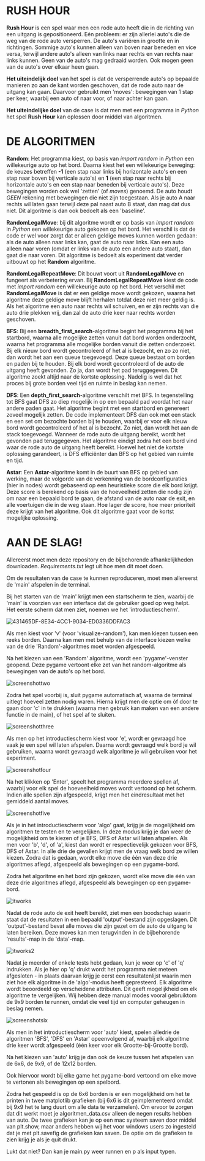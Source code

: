 # RUSH HOUR


**Rush Hour** is een spel waar men een rode auto heeft die in de richting van een uitgang is gepositioneerd. Eén probleem: er zijn allerlei auto's die de weg van de rode auto versperren. De auto's variëren in grootte en in richtingen. Sommige auto's kunnen alleen van boven naar beneden en vice versa, terwijl andere auto's alleen van links naar rechts en van rechts naar links kunnen. Geen van de auto's mag gedraaid worden. Ook mogen geen van de auto's over elkaar heen gaan.

**Het uiteindelijk doel** van het spel is dat de versperrende auto's op bepaalde manieren zo aan de kant worden geschoven, dat de rode auto naar de uitgang kan gaan. Daarvoor gebruikt men 'moves': bewegingen van 1 stap per keer, waarbij een auto of naar voor, of naar achter kan gaan.

**Het uiteindelijke doel** van de case is dat men met een programma in *Python* het spel **Rush Hour** kan oplossen door middel van algoritmen.

# DE ALGORITMEN

**Random**: Het programma kiest, op basis van *import random* in *Python* een willekeurige auto op het bord. Daarna kiest het een willekeurige beweging: de keuzes betreffen **-1** (een stap naar links bij horizontale auto's en een stap naar boven bij verticale auto's) en **1** (een stap naar rechts bij horizontale auto's en een stap naar beneden bij verticale auto's). Deze bewegingen worden ook wel 'zetten' (of *moves*) genoemd. De auto houdt *GEEN* rekening met bewegingen die niet zijn toegestaan. Als je auto A naar rechts wil laten gaan terwijl deze pal naast auto B staat, dan mag dat dus niet. Dit algoritme is dan ook bedoelt als een 'baseline'.

**RandomLegalMove**: bij dit algoritme wordt er op basis van *import random* in *Python* een willekeurige auto gekozen op het bord. Het verschil is dat de code er wel voor zorgt dat er alleen geldige moves kunnen worden gedaan: als de auto alleen naar links kan, gaat de auto naar links. Kan een auto alleen naar voren (omdat er links van de auto een andere auto staat), dan gaat die naar voren. Dit algoritme is bedoelt als experiment dat verder uitbouwt op het **Random** algoritme.

**RandomLegalRepeatMove**: Dit bouwt voort uit **RandomLegalMove** en fungeert als verbetering ervan. Bij **RandomLegalRepeatMove** kiest de code met *import random* een willekeurige auto op het bord. Het verschil met **RandomLegalMove** is dat er een geldige move wordt gekozen, waarna het algoritme deze geldige move blijft herhalen totdat deze niet meer geldig is. Als het algoritme een auto naar rechts wil schuiven, en er zijn rechts van die auto drie plekken vrij, dan zal de auto drie keer naar rechts worden geschoven.

**BFS**: Bij een **breadth_first_search**-algoritme begint het programma bij het startbord, waarna alle mogelijke zetten vanuit dat bord worden onderzocht, waarna het programma alle mogelijke borden vanuit die zetten onderzoekt. Bij elk nieuw bord wordt gecontroleerd of het al is bezocht, en zo zo niet, dan wordt het aan een queue toegevoegd. Deze queue bestaat om borden en paden bij te houden. Bij elk bord wordt gecontroleerd of de auto de uitgang heeft gevonden. Zo ja, dan wordt het pad teruggegeven. Dit algoritme zoekt altijd naar de kortste oplossing. Nadelig is wel dat het proces bij grote borden veel tijd en ruimte in beslag kan nemen.

**DFS**: Een **depth_first_search**-algoritme verschilt met BFS. In tegenstelling tot BFS gaat DFS zo diep mogelijk in op een bepaald pad voordat het naar andere paden gaat. Het algoritme begint met een startbord en genereert zoveel mogelijk zetten. De code implementeert DFS dan ook met een stack en een set om bezochte borden bij te houden, waarbij er voor elk nieuw bord wordt gecontroleerd of het al is bezocht. Zo niet, dan wordt het aan de stack toegevoegd. Wanneer de rode auto de uitgang bereikt, wordt het gevonden pad teruggegeven. Het algoritme eindigt zodra het een bord vind waar de rode auto de uitgang heeft bereikt. Hoewel het niet de kortste oplossing garandeert, is DFS efficiënter dan BFS op het gebied van ruimte en tijd.

**Astar**: Een **Astar**-algoritme komt in de buurt van BFS op gebied van werking, maar de volgorde van de verkenning van de bordconfiguraties (hier in nodes) wordt gebaseerd op een heuristieke score die elk bord krijgt. Deze score is berekend op basis van de hoeveelheid zetten die nodig zijn om naar een bepaald bord te gaan, de afstand van de auto naar de exit, en alle voertuigen die in de weg staan. Hoe lager de score, hoe meer prioriteit deze krijgt van het algoritme. Ook dit algoritme gaat voor de kortst mogelijke oplossing.

# AAN DE SLAG!

Allereerst moet men deze repository en de bijbehorende afhankelijkheden downloaden. *Requirements.txt* legt uit hoe men dit moet doen.

Om de resultaten van de case te kunnen reproduceren, moet men allereerst de 'main' afspelen in de terminal.

Bij het starten van de 'main' krijgt men een startscherm te zien, waarbij de 'main' is voorzien van een interface dat de gebruiker goed op weg helpt. Het eerste scherm dat men ziet, noemen we het 'introductiescherm'.

![431465DF-8E34-4CC1-9034-ED0336DDFAC3](https://github.com/20928Tijmen/TTJ/assets/144214560/ba39d982-46e9-47da-abce-a1267e4259cf)

Als men kiest voor 'v' (voor 'visualize-random'), kan men kiezen tussen een reeks borden. Daarna kan men met behulp van de interface kiezen welke van de drie 'Random'-algoritmes moet worden afgespeeld.

Na het kiezen van een 'Random' algoritme, wordt een 'pygame'-venster geopend. Deze pygame vertoont elke zet van het random-algoritme als bewegingen van de auto's op het bord.

![screenshottwo](https://github.com/20928Tijmen/TTJ/assets/144214560/46081226-b8c5-4a16-ad35-b80dedd3e3c5)

Zodra het spel voorbij is, sluit pygame automatisch af, waarna de terminal uitlegt hoeveel zetten nodig waren. Hierna krijgt men de optie om óf door te gaan door 'c' in te drukken (waarna men gebruik kan maken van een andere functie in de main), of het spel af te sluiten.

![screenshotthree](https://github.com/20928Tijmen/TTJ/assets/144214560/875c58da-7ba7-490a-ad16-ea198bd11924)

Als men op het introductiescherm kiest voor 'e', wordt er gevraagd hoe vaak je een spel wil laten afspelen. Daarna wordt gevraagd welk bord je wil gebruiken, waarna wordt gevraagd welk algoritme je wil gebruiken voor het experiment.

![screenshotfour](https://github.com/20928Tijmen/TTJ/assets/144214560/24a5fbd9-dff7-4663-b66e-1f722a6ffd08)

Na het klikken op 'Enter', speelt het programma meerdere spellen af, waarbij voor elk spel de hoeveelheid moves wordt vertoond op het scherm. Indien alle spellen zijn afgespeeld, krijgt men het eindresultaat met het gemiddeld aantal moves.

![screenshotfive](https://github.com/20928Tijmen/TTJ/assets/144214560/6b8a5f65-8663-4c12-8793-d5b80c03f353)

Als je in het introductiescherm voor 'algo' gaat, krijg je de mogelijkheid om algoritmen te testen en te vergelijken. In deze modus krijg je dan weer de mogelijkheid om te kiezen of je BFS, DFS of Astar wil laten afspelen. Als men voor 'b', 'd', of 'a', kiest dan wordt er respectievelijk gekozen voor BFS, DFS of Astar. In alle drie de gevallen krijgt men de vraag welk bord ze willen kiezen. Zodra dat is gedaan, wordt elke move die één van deze drie algoritmes aflegd, afgespeeld als bewegingen op een pygame-bord.

Zodra het algoritme en het bord zijn gekozen, wordt elke move die één van deze drie algoritmes aflegd, afgespeeld als bewegingen op een pygame-bord.

![itworks](https://github.com/20928Tijmen/TTJ/assets/144214560/f259db68-f935-4473-98fd-51b99028f42c)

Nadat de rode auto de exit heeft bereikt, ziet men een boodschap waarin staat dat de resultaten in een bepaald 'output'-bestand zijn opgeslagen. Dit 'output'-bestand bevat alle moves die zijn gezet om de auto de uitgang te laten bereiken. Deze moves kan men terugvinden in de bijbehorende 'results'-map in de 'data'-map.

![itworks2](https://github.com/20928Tijmen/TTJ/assets/144214560/2ea04859-f608-4caf-a8f0-1acbf6c2b34e)

Nadat je meerder of enkele tests hebt gedaan, kun je weer op 'c' of 'q' indrukken. Als je hier op 'q' drukt wordt het programma niet meteen afgesloten - in plaats daarvan krijg je eerst een resultatenlijst waarin men ziet hoe elk algoritme in de 'algo'-modus heeft gepresteerd. Elk algoritme wordt beoordeeld op verscheidene attributen. Dit geeft mogelijkheid om elk algoritme te vergelijken. Wij hebben deze manual modes vooral gebruiktom de 9x9 borden te runnen, omdat die veel tijd en computer geheugen in beslag nemen.

![screenshotsix](https://github.com/20928Tijmen/TTJ/assets/144214560/f691ad9d-b695-48b5-af10-0c9a6b8c6f66)

Als men in het introductiescherm voor 'auto' kiest, spelen alledrie de algoritmen 'BFS', 'DFS' en 'Astar' opeenvolgend af, waarbij elk algoritme drie keer wordt afgespeeld (één keer voor elk Grootte-bij-Grootte bord).

Na het kiezen van 'auto' krijg je dan ook de keuze tussen het afspelen van de 6x6, de 9x9, of de 12x12 borden.

Ook hiervoor wordt bij elke game het pygame-bord vertoond om elke move te vertonen als bewegingen op een spelbord.

Zodra het gespeeld is op de 6x6 borden is er een mogelijkheid om het te printen in twee matplotlib grafieken (bij 6x6 is dit geimplementeerd omdat bij 9x9 het te lang duurt om alle data te verzamelen). Om ervoor te zorgen dat dit werkt moet je algoritmen_data.csv alleen de negen results hebben van auto. De twee grafieken kan je op een mac systeem saven door middel van plt.show, maar anders hebben wij het voor windows users zo ingesteld dat je met plt.savefig de grafieken kan saven. De optie om de grafieken te zien krijg je als je quit drukt.

Lukt dat niet? Dan kan je main.py weer runnen en p als input typen.
